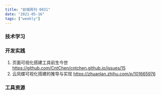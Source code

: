 ```yaml
---
title: "前端周刊 0031"
date: "2021-05-16"
tags: ["weekly"]
---
```


### 技术学习


### 开发实践
1. 页面可视化搭建工具前生今世 https://github.com/CntChen/cntchen.github.io/issues/15
2. 云凤蝶可视化搭建的推导与实现 https://zhuanlan.zhihu.com/p/101665976


### 工具资源

